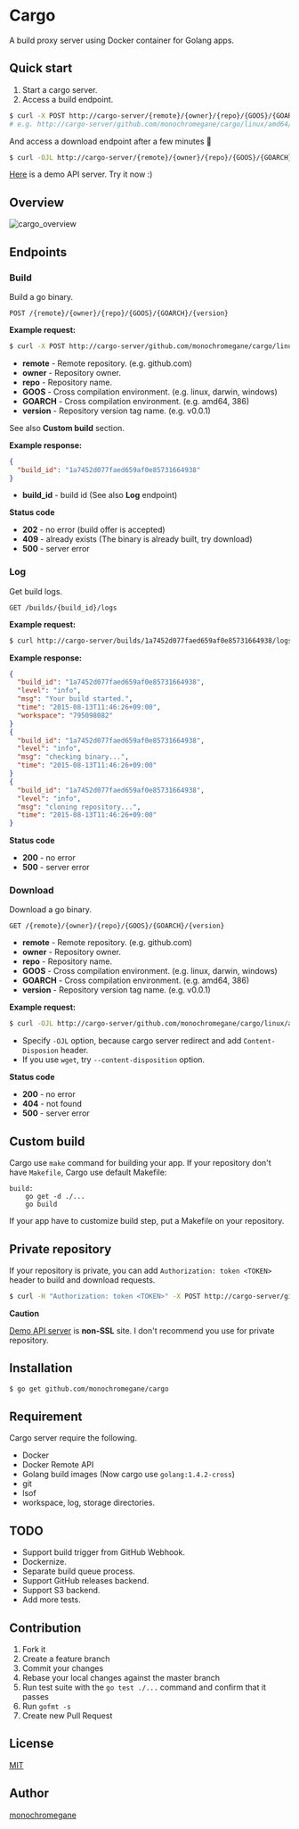 # Cargo

A build proxy server using Docker container for Golang apps.

## Quick start

1. Start a cargo server.
2. Access a build endpoint.

```sh
$ curl -X POST http://cargo-server/{remote}/{owner}/{repo}/{GOOS}/{GOARCH}/{version}
# e.g. http://cargo-server/github.com/monochromegane/cargo/linux/amd64/v0.0.1
```

And access a download endpoint after a few minutes :beers:

```sh
$ curl -OJL http://cargo-server/{remote}/{owner}/{repo}/{GOOS}/{GOARCH}/{version}
```

[Here](http://cargo.monochromegane.com) is a demo API server. Try it now :)

## Overview

![cargo\_overview](https://cloud.githubusercontent.com/assets/1845486/9277791/5c7020a2-42e7-11e5-8dfc-d109f2f11161.jpg)

## Endpoints

### Build

Build a go binary.

`POST /{remote}/{owner}/{repo}/{GOOS}/{GOARCH}/{version}`

**Example request:**

```sh
$ curl -X POST http://cargo-server/github.com/monochromegane/cargo/linux/amd64/v0.0.1
```

- **remote** - Remote repository. (e.g. github.com)
- **owner** - Repository owner.
- **repo** - Repository name.
- **GOOS** - Cross compilation environment. (e.g. linux, darwin, windows)
- **GOARCH** - Cross compilation environment. (e.g. amd64, 386)
- **version** - Repository version tag name. (e.g. v0.0.1)

See also **Custom build** section.

**Example response:**

```json
{
  "build_id": "1a7452d077faed659af0e85731664938"
}
```

- **build_id** - build id (See also **Log** endpoint)

**Status code**

- **202** - no error (build offer is accepted)
- **409** - already exists (The binary is already built, try download)
- **500** - server error

### Log

Get build logs.

`GET /builds/{build_id}/logs`

**Example request:**

```sh
$ curl http://cargo-server/builds/1a7452d077faed659af0e85731664938/logs
```

**Example response:**

```json
{
  "build_id": "1a7452d077faed659af0e85731664938",
  "level": "info",
  "msg": "Your build started.",
  "time": "2015-08-13T11:46:26+09:00",
  "workspace": "795098082"
}
{
  "build_id": "1a7452d077faed659af0e85731664938",
  "level": "info",
  "msg": "checking binary...",
  "time": "2015-08-13T11:46:26+09:00"
}
{
  "build_id": "1a7452d077faed659af0e85731664938",
  "level": "info",
  "msg": "cloning repository...",
  "time": "2015-08-13T11:46:26+09:00"
}
```

**Status code**

- **200** - no error
- **500** - server error

### Download

Download a go binary.

`GET /{remote}/{owner}/{repo}/{GOOS}/{GOARCH}/{version}`

- **remote** - Remote repository. (e.g. github.com)
- **owner** - Repository owner.
- **repo** - Repository name.
- **GOOS** - Cross compilation environment. (e.g. linux, darwin, windows)
- **GOARCH** - Cross compilation environment. (e.g. amd64, 386)
- **version** - Repository version tag name. (e.g. v0.0.1)

**Example request:**

```sh
$ curl -OJL http://cargo-server/github.com/monochromegane/cargo/linux/amd64/v0.0.1
```

- Specify `-OJL` option, because cargo server redirect and add `Content-Disposion` header.
- If you use `wget`, try `--content-disposition` option.


**Status code**

- **200** - no error
- **404** - not found
- **500** - server error

## Custom build

Cargo use `make` command for building your app.
If your repository don't have `Makefile`, Cargo use default Makefile:

```make
build:
	go get -d ./...
	go build
```

If your app have to customize build step, put a Makefile on your repository.

## Private repository

If your repository is private, you can add `Authorization: token <TOKEN>` header to build and download requests.

```sh
$ curl -H "Authorization: token <TOKEN>" -X POST http://cargo-server/github.com/monochromegane/cargo/linux/amd64/v0.0.1
```

**Caution**

[Demo API server](http://cargo.monochromegane.com) is **non-SSL** site.
I don't recommend you use for private repository.

## Installation

```sh
$ go get github.com/monochromegane/cargo
```

## Requirement

Cargo server require the following.

- Docker
- Docker Remote API
- Golang build images (Now cargo use `golang:1.4.2-cross`)
- git
- lsof
- workspace, log, storage directories.

## TODO

- Support build trigger from GitHub Webhook.
- Dockernize.
- Separate build queue process.
- Support GitHub releases backend.
- Support S3 backend.
- Add more tests.

## Contribution

1. Fork it
2. Create a feature branch
3. Commit your changes
4. Rebase your local changes against the master branch
5. Run test suite with the `go test ./...` command and confirm that it passes
6. Run `gofmt -s`
7. Create new Pull Request

## License

[MIT](https://github.com/monochromegane/cargo/blob/master/LICENSE)

## Author

[monochromegane](https://github.com/monochromegane)
